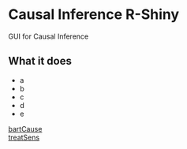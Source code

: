 # Causal Inference R-Shiny
GUI for Causal Inference
## What it does
* a
* b
* c
* d
* e


[bartCause](https://github.com/vdorie/bartCause)  
[treatSens](https://cran.r-project.org/web/packages/treatSens/treatSens.pdf)
